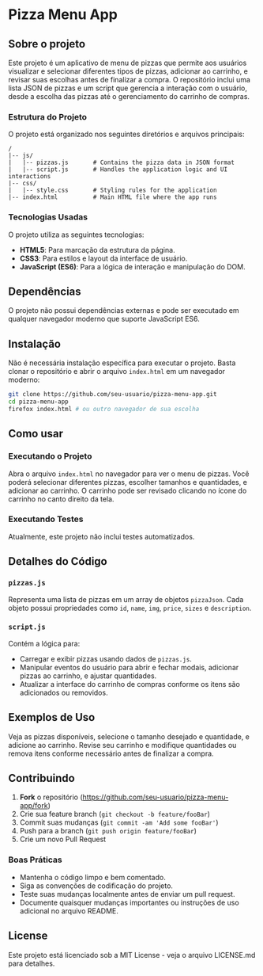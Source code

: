 # Pizza Menu App

## Sobre o projeto

Este projeto é um aplicativo de menu de pizzas que permite aos usuários visualizar e selecionar diferentes tipos de pizzas, adicionar ao carrinho, e revisar suas escolhas antes de finalizar a compra. O repositório inclui uma lista JSON de pizzas e um script que gerencia a interação com o usuário, desde a escolha das pizzas até o gerenciamento do carrinho de compras.

### Estrutura do Projeto

O projeto está organizado nos seguintes diretórios e arquivos principais:

```plaintext
/
|-- js/
|   |-- pizzas.js       # Contains the pizza data in JSON format
|   |-- script.js       # Handles the application logic and UI interactions
|-- css/
|   |-- style.css       # Styling rules for the application
|-- index.html          # Main HTML file where the app runs
```

### Tecnologias Usadas

O projeto utiliza as seguintes tecnologias:

- **HTML5**: Para marcação da estrutura da página.
- **CSS3**: Para estilos e layout da interface de usuário.
- **JavaScript (ES6)**: Para a lógica de interação e manipulação do DOM.

## Dependências

O projeto não possui dependências externas e pode ser executado em qualquer navegador moderno que suporte JavaScript ES6.

## Instalação

Não é necessária instalação específica para executar o projeto. Basta clonar o repositório e abrir o arquivo `index.html` em um navegador moderno:

```bash
git clone https://github.com/seu-usuario/pizza-menu-app.git
cd pizza-menu-app
firefox index.html # ou outro navegador de sua escolha
```

## Como usar

### Executando o Projeto

Abra o arquivo `index.html` no navegador para ver o menu de pizzas. Você poderá selecionar diferentes pizzas, escolher tamanhos e quantidades, e adicionar ao carrinho. O carrinho pode ser revisado clicando no ícone do carrinho no canto direito da tela.

### Executando Testes

Atualmente, este projeto não inclui testes automatizados.

## Detalhes do Código

### `pizzas.js`

Representa uma lista de pizzas em um array de objetos `pizzaJson`. Cada objeto possui propriedades como `id`, `name`, `img`, `price`, `sizes` e `description`.

### `script.js`

Contém a lógica para:

- Carregar e exibir pizzas usando dados de `pizzas.js`.
- Manipular eventos do usuário para abrir e fechar modais, adicionar pizzas ao carrinho, e ajustar quantidades.
- Atualizar a interface do carrinho de compras conforme os itens são adicionados ou removidos.

## Exemplos de Uso

Veja as pizzas disponíveis, selecione o tamanho desejado e quantidade, e adicione ao carrinho. Revise seu carrinho e modifique quantidades ou remova itens conforme necessário antes de finalizar a compra.

## Contribuindo

1. **Fork** o repositório (https://github.com/seu-usuario/pizza-menu-app/fork)
2. Crie sua feature branch (`git checkout -b feature/fooBar`)
3. Commit suas mudanças (`git commit -am 'Add some fooBar'`)
4. Push para a branch (`git push origin feature/fooBar`)
5. Crie um novo Pull Request

### Boas Práticas

- Mantenha o código limpo e bem comentado.
- Siga as convenções de codificação do projeto.
- Teste suas mudanças localmente antes de enviar um pull request.
- Documente quaisquer mudanças importantes ou instruções de uso adicional no arquivo README.

## License

Este projeto está licenciado sob a MIT License - veja o arquivo LICENSE.md para detalhes.